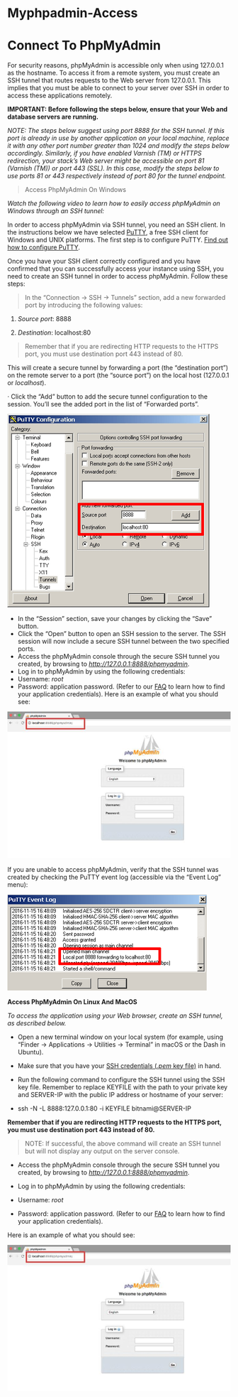 # Myphpadmin-Access
# Connect To PhpMyAdmin

For security reasons, phpMyAdmin is accessible only when using 127.0.0.1 as the hostname. To access it from a remote system, you must create an SSH tunnel that routes requests to the Web server from 127.0.0.1. This implies that you must be able to connect to your server over SSH in order to access these applications remotely.

**IMPORTANT: Before following the steps below, ensure that your Web and database servers are running.**

*NOTE: The steps below suggest using port 8888 for the SSH tunnel. If this port is already in use by another application on your local machine, replace it with any other port number greater than 1024 and modify the steps below accordingly. Similarly, if you have enabled Varnish (TM) or HTTPS redirection, your stack’s Web server might be accessible on port 81 (Varnish (TM)) or port 443 (SSL). In this case, modify the steps below to use ports 81 or 443 respectively instead of port 80 for the tunnel endpoint.*

> Access PhpMyAdmin On Windows

*Watch the following video to learn how to easily access phpMyAdmin on Windows through an SSH tunnel:*

In order to access phpMyAdmin via SSH tunnel, you need an SSH client. In the instructions below we have selected [PuTTY](https://www.chiark.greenend.org.uk/~sgtatham/putty/latest.html), a free SSH client for Windows and UNIX platforms. The first step is to configure PuTTY. [Find out how to configure PuTTY](https://docs.bitnami.com/aws/faq/get-started/connect-ssh/#connect-with-an-ssh-client).

Once you have your SSH client correctly configured and you have confirmed that you can successfully access your instance using SSH, you need to create an SSH tunnel in order to access phpMyAdmin. Follow these steps:

> In the “Connection -> SSH -> Tunnels” section, add a new forwarded port by introducing the following values:

1. *Source port*: 8888

2. *Destination*: localhost:80

> Remember that if you are redirecting HTTP requests to the HTTPS port, you must use destination port 443 instead of 80.

This will create a secure tunnel by forwarding a port (the “destination port”) on the remote server to a port (the “source port”) on the local host (127.0.0.1 or *localhost*).

·     Click the “Add” button to add the secure tunnel configuration to the session. You’ll see the added port in the list of “Forwarded ports”.

![PuTTY configuration](Images/clip_image001.gif)

* In the “Session” section, save your changes by clicking the “Save” button.
*    Click the “Open” button to open an SSH session to the server. The SSH session will now include a secure SSH tunnel between the two specified ports.
*  Access the phpMyAdmin console through the secure SSH tunnel you created, by browsing to *http://127.0.0.1:8888/phpmyadmin*.
*   Log in to phpMyAdmin by using the following credentials:
*  Username: *root*
*  Password: application password. (Refer to our [FAQ](https://docs.bitnami.com/aws/faq/get-started/find-credentials/) to learn how to find your application credentials). Here is an example of what you should see:

![PuTTY configuration](Images/clip_image002.jpg)

If you are unable to access phpMyAdmin, verify that the SSH tunnel was created by checking the PuTTY event log (accessible via the “Event Log” menu):

![PuTTY configuration](Images/clip_image004.gif)

**Access PhpMyAdmin On Linux And MacOS**

*To access the application using your Web browser, create an SSH tunnel, as described below.*

- Open a new terminal window on your local system (for example, using “Finder -> Applications -> Utilities -> Terminal” in macOS or the Dash in Ubuntu).

- Make sure that you have your [SSH credentials (*.pem* key file)](https://docs.bitnami.com/aws/faq/get-started/connect-ssh/#obtain-ssh-credentials) in hand.

- Run the following command to configure the SSH tunnel using the SSH key file. Remember to replace KEYFILE with the path to your private key and SERVER-IP with the public IP address or hostname of your server:

- ssh -N -L 8888:127.0.0.1:80 -i KEYFILE bitnami@SERVER-IP

**Remember that if you are redirecting HTTP requests to the HTTPS port, you must use destination port 443 instead of 80.**

> NOTE: If successful, the above command will create an SSH tunnel but will not display any output on the server console.

- Access the phpMyAdmin console through the secure SSH tunnel you created, by browsing to *http://127.0.0.1:8888/phpmyadmin*.

- Log in to phpMyAdmin by using the following credentials:

- Username: *root*

- Password: application password. (Refer to our [FAQ](https://docs.bitnami.com/aws/faq/get-started/find-credentials/) to learn how to find your application credentials).

Here is an example of what you should see:

![PuTTY configuration](Images/clip_image004.jpg)
 
